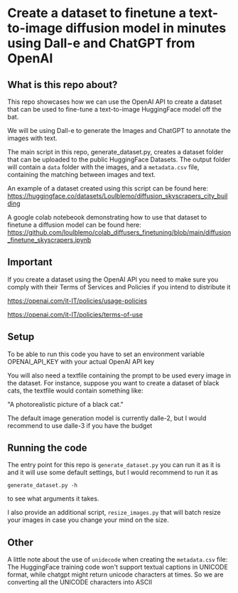 # Create a dataset to finetune a text-to-image diffusion model in minutes using Dall-e and ChatGPT from OpenAI

## What is this repo about?

This repo showcases how we can use the OpenAI API to create a dataset that can be used to fine-tune a text-to-image HuggingFace model off the bat.

We will be using Dall-e to generate the Images and ChatGPT to annotate the images with text.

The main script in this repo, generate_dataset.py, creates a dataset folder that can be uploaded to the public HuggingFace Datasets. The output folder will contain a `data` folder with the images, and a `metadata.csv` file, containing the matching between images and text. 

An example of a dataset created using this script can be found here: 
https://huggingface.co/datasets/Loulblemo/diffusion_skyscrapers_city_building

A google colab notebeook demonstrating how to use that dataset to finetune a diffusion model can be found here:
https://github.com/loulblemo/colab_diffusers_finetuning/blob/main/diffusion_finetune_skyscrapers.ipynb

## Important

If you create a dataset using the OpenAI API you need to make sure you comply with their Terms of Services and Policies if you intend to distribute it

https://openai.com/it-IT/policies/usage-policies

https://openai.com/it-IT/policies/terms-of-use

## Setup

To be able to run this code you have to set an environment variable OPENAI_API_KEY with your actual OpenAI API key

You will also need a textfile containing the prompt to be used every image in the dataset. For instance, suppose you want to create a dataset of black cats, the textfile would contain something like:

"A photorealistic picture of a black cat."

The default image generation model is currently dalle-2, but I would recommend to use dalle-3 if you have the budget

## Running the code

The entry point for this repo is `generate_dataset.py` you can run it as it is and it will use some default settings, but I would recommend to run it as 

`generate_dataset.py -h` 

to see what arguments it takes.

I also provide an additional script, `resize_images.py` that will batch resize your images in case you change your mind on the size.

## Other

A little note about the use of `unidecode` when creating the `metadata.csv` file: The HuggingFace training code won't support textual captions in UNICODE format, while chatgpt might return unicode characters at times. So we are converting all the UNICODE characters into ASCII